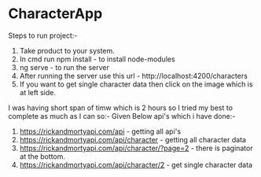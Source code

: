 # CharacterApp

Steps to run project:-

1) Take product to your system.
2) In cmd run npm install - to install node-modules
3) ng serve - to run the server
4) After running the server use this url - http://localhost:4200/characters
5) If you want to get single character data then click on the image which is at left side.


I was having short span of timw which is 2 hours so I tried my best to complete as much as I can so:-
Given Below api's which i have done:-
 
1) https://rickandmortyapi.com/api - getting all api's
2) https://rickandmortyapi.com/api/character - getting all character data
3) https://rickandmortyapi.com/api/character/?page=2 - there is paginator at the bottom.
4) https://rickandmortyapi.com/api/character/2 - get single character data



